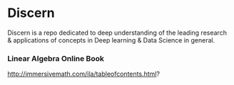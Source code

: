 # Discern
Discern is a repo dedicated to deep understanding of  the leading research &amp; applications of concepts in Deep learning &amp; Data Science in general. 

### Linear Algebra Online Book
http://immersivemath.com/ila/tableofcontents.html?
